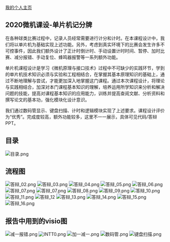 [我的个人主页](https://xbchub.github.io/)

## 2020微机课设-单片机记分牌
在各种球类比赛过程中，记录人员经常需要进行计分和计时。在本课程设计中，我们将以单片机为基础实现上述功能。另外，考虑到真实环境下的比赛会发生许多不可控事件，因此我们额外设计了正计时倒计时、手动设置计时时间、暂停、加时比赛、减分报错、手动复位、蜂鸣器报警等一系列额外功能。

单片机课程设计是学习《微机原理与接口技术》过程中不可缺少的实践环节，学到的单片机技术知识必须与实验和工程相结合，在掌握其基本原理知识的基础上，通过不断地理解与尝试，才能更加深入地掌握这门课程。通过本次课程设计，将理论与实践相结合，加深对本门课程基本知识的理解，培养运用所学知识来分析和解决问题的技能，提高对课程基本知识的应用能力，训练并提高查阅文献、分析资料和撰写论文的基本功，强化模块化设计意识。

我们通过数码管显示、键盘扫描、计时和逻辑模块实现了上述要求。课程设计评价为“优秀”。完成度较高，额外功能较多，这里不一一展示，具体可见代码/答辩PPT。

## 目录
![目录.png](https://i.loli.net/2021/05/21/pogfN2ZPA94xG3y.png)

## 流程图

![答辩_02.png](https://i.loli.net/2021/05/21/uKTto4qH6UAW3Mc.png)
![答辩_03.png](https://i.loli.net/2021/05/21/jNbEdRLBuKwoOnf.png)
![答辩_04.png](https://i.loli.net/2021/05/21/Bnq19NmkagSMo7h.png)
![答辩_05.png](https://i.loli.net/2021/05/21/eUqNIuKBYipl398.png)
![答辩_06.png](https://i.loli.net/2021/05/21/4en8rVFf1TBkGut.png)
![答辩_07.png](https://i.loli.net/2021/05/21/IOpP74xy1HUJCkR.png)
![答辩_07.png](https://i.loli.net/2021/05/21/18qpDtnbEMFZhBQ.png)
![答辩_08.png](https://i.loli.net/2021/05/21/rVTdGSlUkO8mJHI.png)
![答辩_09.png](https://i.loli.net/2021/05/21/lf1ZTnghKGW7sSu.png)
![答辩_10.png](https://i.loli.net/2021/05/21/dyRcZGSHkhAzq2e.png)
![答辩_11.png](https://i.loli.net/2021/05/21/VukZGwBr9KcEjqP.png)
![答辩_12](https://i.loli.net/2021/05/21/inBtOZE9PalrT5L.png)
![答辩_13.png](https://i.loli.net/2021/05/21/HEFT3nZ41mfrJpL.png)
![答辩_14.png](https://i.loli.net/2021/05/21/inBtOZE9PalrT5L.png)
![答辩_15.png](https://i.loli.net/2021/05/21/543sKfb2wSthXQe.png)
![答辩_16.png](https://i.loli.net/2021/05/21/fNQqJWbvwH42Yml.png)

## 报告中用到的visio图

![减一报错.png](https://i.loli.net/2021/05/21/9CPun5r4ypBGINf.png)
![INTT0.png](https://i.loli.net/2021/05/21/15oIgBWdaKCOhXM.png)
![加一减一.png](https://i.loli.net/2021/05/21/zdRAIYL36KbJFm2.png)
![数码管.png](https://i.loli.net/2021/05/21/TyYoMBJz1h7tQlc.png)
![键盘扫描.png](https://i.loli.net/2021/05/21/LPM3ipb6zfkvDKq.png)

